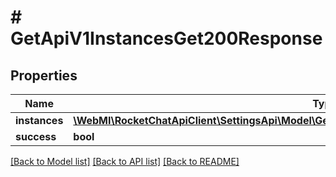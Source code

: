 # # GetApiV1InstancesGet200Response

## Properties

Name | Type | Description | Notes
------------ | ------------- | ------------- | -------------
**instances** | [**\WebMI\RocketChatApiClient\SettingsApi\Model\GetApiV1InstancesGet200ResponseInstancesInner[]**](GetApiV1InstancesGet200ResponseInstancesInner.md) |  | [optional]
**success** | **bool** |  | [optional]

[[Back to Model list]](../../README.md#models) [[Back to API list]](../../README.md#endpoints) [[Back to README]](../../README.md)

